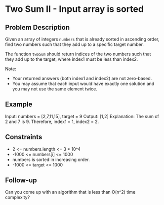 # Two Sum II - Input array is sorted

## Problem Description

Given an array of integers `numbers` that is already sorted in ascending order, find two numbers such that they add up to a specific target number.

The function `twoSum` should return indices of the two numbers such that they add up to the target, where index1 must be less than index2.

Note:

- Your returned answers (both index1 and index2) are not zero-based.
- You may assume that each input would have exactly one solution and you may not use the same element twice.

## Example

Input: numbers = [2,7,11,15], target = 9
Output: [1,2]
Explanation: The sum of 2 and 7 is 9. Therefore, index1 = 1, index2 = 2.

## Constraints

- 2 <= numbers.length <= 3 * 10^4
- -1000 <= numbers[i] <= 1000
- numbers is sorted in increasing order.
- -1000 <= target <= 1000

## Follow-up

Can you come up with an algorithm that is less than O(n^2) time complexity?
